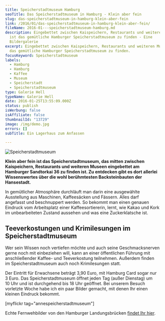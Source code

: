 ```yaml
---
title: Speicherstadtmuseum Hamburg
seoTitle: Das Speicherstadtmuseum in Hamburg - Klein aber fein
slug: das-speicherstadtmuseum-in-hamburg-klein-aber-fein
link: /2016/01/das-speicherstadtmuseum-in-hamburg-klein-aber-fein/
fileName: 2016-01---speicherstadtmuseum-hamburg.md
description: Eingebettet zwischen Kaispeichern, Restaurants und weiteren Museen
  ist das gemütliche Hamburger Speicherstadtmuseum zu finden - Eine
  Bildergalerie
excerpt: Eingebettet zwischen Kaispeichern, Restaurants und weiteren Museen ist
  das gemütliche Hamburger Speicherstadtmuseum zu finden.
focusKeyword: Speicherstadtmuseum
labels:
  - Hamburg
  - Hamburg
  - Kaffee
  - Museum
  - Speicherstadt
  - Speicherstadtmuseum
type: Galerie Hell
typeName: Galerie Hell
date: 2016-01-25T13:55:09.000Z
status: publish
isWerbung: false
isAffiliate: false
thumbnailId: "13729"
image: /img/demo.jpg
errors: []
subTitle: Ein Lagerhaus zum Anfassen
  
---
```


![Speicherstadtmuseum](http://cardamonchai.com/wp-content/uploads/2016/01/24494461322_6ea951b9d2_z-640x480.jpg)

**Klein aber fein ist das Speicherstadtmuseum, das mitten zwischen Kaispeichern,
Restaurants und weiteren Museen eingebettet am Hamburger Sandtorkai 36 zu finden
ist. Zu entdecken gibt es dort allerlei Wissenswertes über die wohl berühmtesten
Backsteinbauten der Hansestadt.**

In gemütlicher Atmosphäre durchläuft man darin eine ausgewählte Ausstellung aus
Maschinen, Kaffeesäcken und Fässern. Alles darf angefasst und beschnuppert
werden. So bekommt man einen genauen Eindruck vom Arbeitsplatz einer
Kaffeesortiererin, lernt, wie Kakao und Kork im unbearbeiteten Zustand aussehen
und was eine Zuckerklatsche ist.

## Teeverkostungen und Krimilesungen im Speicherstadtmuseum

Wer sein Wissen noch vertiefen möchte und auch seine Geschmacksnerven gerne noch
mit einbeziehen will, kann an einer öffentlichen Führung mit anschließender
Kaffee- und Teeverkostung teilnehmen. Außerdem finden im Speicherstadtmuseum
auch noch Krimilesungen statt.

Der Eintritt für Erwachsene beträgt 3,90 Euro, mit Hamburg Card sogar nur 3
Euro. Das Speicherstadtmuseum öffnet jeden Tag (außer Dienstag) um 10 Uhr und
ist durchgehend bis 18 Uhr geöffnet. Bei unserem Besuch vorletzte Woche habe ich
ein paar Bilder gemacht, mit denen Ihr einen kleinen Eindruck bekommt.

[myflickr tag="annespeicherstadtmuseum"]

Echte Fernwehbilder von den Hamburger Landungsbrücken
[findet Ihr hier](/2016/01/landungsbruecken-24-dezember-2015/).

  